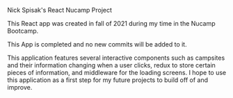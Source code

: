 Nick Spisak's React Nucamp Project

This React app was created in fall of 2021 during my time 
in the Nucamp Bootcamp.

This App is completed and no new commits will be added to it.

This application features several interactive components such as campsites and their information changing when a user clicks,
redux to store certain pieces of information, and middleware for the loading screens. I hope to use this application as a first step for
my future projects to build off of and improve.
